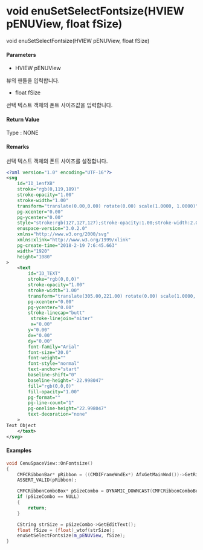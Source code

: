 # void enuSetSelectFontsize\(HVIEW pENUView, float fSize\)

void enuSetSelectFontsize\(HVIEW pENUView, float fSize\)

#### Parameters

* HVIEW pENUView

뷰의 핸들을 입력합니다.

* float fSize

선택 텍스트 객체의 폰트 사이즈값을 입력합니다.

#### Return Value

Type : NONE

#### Remarks

선택 텍스트 객체의 폰트 사이즈를 설정합니다.

```xml
<?xml version="1.0" encoding="UTF-16"?>
<svg
    id="ID_1enfXB"
    stroke="rgb(0,119,189)"
    stroke-opacity="1.00"
    stroke-width="1.00"
    transform="translate(0.00,0.00) rotate(0.00) scale(1.0000, 1.0000)"
    pg-xcenter="0.00"
    pg-ycenter="0.00"
    style="stroke:rgb(127,127,127);stroke-opacity:1.00;stroke-width:2.00;stroke-dasharray:1,1,1;"
    enuspace-version="3.0.2.0"
    xmlns="http://www.w3.org/2000/svg"
    xmlns:xlink="http://www.w3.org/1999/xlink"
    pg-create-time="2018-2-19 7:6:45.663"
    width="1920"
    height="1080"
>
    <text
        id="ID_TEXT"
        stroke="rgb(0,0,0)"
        stroke-opacity="1.00"
        stroke-width="1.00"
        transform="translate(305.00,221.00) rotate(0.00) scale(1.0000, 1.0000)"
        pg-xcenter="0.00"
        pg-ycenter="0.00"
        stroke-linecap="butt"
         stroke-linejoin="miter"
         x="0.00"
        y="0.00"
        dx="0.00"
        dy="0.00"
        font-family="Arial"
        font-size="20.0"
        font-weight=""
        font-style="normal"
        text-anchor="start"
        baseline-shift="0"
        baseline-height="-22.998047"
        fill="rgb(0,0,0)"
        fill-opacity="1.00"
        pg-format=""
        pg-line-count="1"
        pg-oneline-height="22.998047"
        text-decoration="none"
    >
Text Object
    </text>
</svg>
```

#### Examples

```cpp
void CenuSpaceView::OnFontsize()
{
    CMFCRibbonBar* pRibbon = ((CMDIFrameWndEx*) AfxGetMainWnd())->GetRibbonBar(); 
    ASSERT_VALID(pRibbon); 

    CMFCRibbonComboBox* pSizeCombo = DYNAMIC_DOWNCAST(CMFCRibbonComboBox, pRibbon->FindByID(ID_FONT_FONTSIZE));
    if (pSizeCombo == NULL)
    {
        return;
    }

    CString strSize = pSizeCombo->GetEditText();
    float fSize = (float)_wtof(strSize);
    enuSetSelectFontsize(m_pENUView, fSize);
}
```



